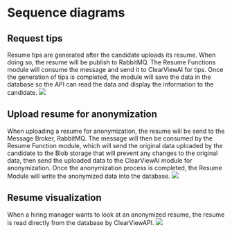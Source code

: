 # Sequence diagrams

## Request tips
Resume tips are generated after the candidate uploads its resume. When doing so, the resume will be publish to RabbitMQ. The Resume Functions module will consume the message and send it to ClearViewAI for tips. Once the generation of tips is completed, the module will save the data in the database so the API can read the data and display the information to the candidate.
![](RequestTipsDiagram.png)

## Upload resume for anonymization 
When uploading a resume for anonymization, the resume will be send to the Message Broker, RabbitMQ. The message will then be consumed by the Resume Function module, which will send the original data uploaded by the candidate to the Blob storage that will prevent any changes to the original data, then send the uploaded data to the ClearViewAI module for anonymization. Once the anonymization process is completed, the Resume Module will write the anonymized data into the database.
![](Anonymization.png)

## Resume visualization
When a hiring manager wants to look at an anonymized resume, the resume is read directly from the database by ClearViewAPI.
![](ResumeVisualization.png)